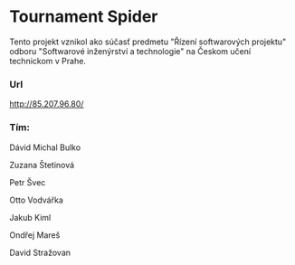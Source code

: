# Tournament Spider

Tento projekt vznikol ako súčasť predmetu "Řízení softwarových projektu" odboru "Softwarové inženýrství a technologie" na Českom učení technickom v Prahe. 

### Url
http://85.207.96.80/

### Tím: 
Dávid Michal Bulko

Zuzana Štetinová

Petr Švec

Otto Vodvářka

Jakub Kiml

Ondřej Mareš

David Stražovan

